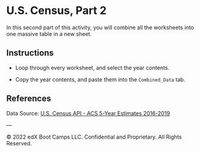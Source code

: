 # U.S. Census, Part 2

In this second part of this activity, you will combine all the worksheets into one massive table in a new sheet.

## Instructions

* Loop through every worksheet, and select the year contents.

* Copy the year contents, and paste them into the `Combined_Data` tab.

## References

Data Source: [U.S. Census API - ACS 5-Year Estimates 2016-2019](https://www.census.gov/data/developers/data-sets/census-microdata-api.ACS_5-Year_PUMS.html)

—

© 2022 edX Boot Camps LLC. Confidential and Proprietary. All Rights Reserved.
